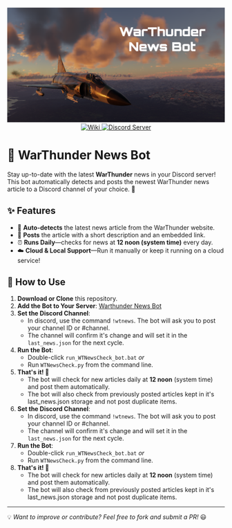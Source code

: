 <p align="center">
	<img src="https://github.com/Qaiten/war-thunder-news-bot/blob/main/images/HeaderImage.png" alt="WT News Bot Banner" />
	<br />
	<a href="https://github.com/Qaiten/war-thunder-news-bot/wiki">
		<img src="https://img.shields.io/badge/WT_News_Bot-Wiki-orange.svg?style=for-the-badge&logo=github" alt="Wiki" />
	</a>
	<a href="https://discord.gg/XS6w8D8">
		<img src="https://img.shields.io/discord/532683310409842728.svg?label=Discord&logo=Discord&colorB=7289da&style=for-the-badge" alt="Discord Server">
	</a>
</p>

# 🚀 WarThunder News Bot

Stay up-to-date with the latest **WarThunder** news in your Discord server! This bot automatically detects and posts the newest WarThunder news article to a Discord channel of your choice. 📢

## ✨ Features
- 📰 **Auto-detects** the latest news article from the WarThunder website.
- 🤖 **Posts** the article with a short description and an embedded link.
- ⏰ **Runs Daily**—checks for news at **12 noon (system time)** every day.
- ☁️ **Cloud & Local Support**—Run it manually or keep it running on a cloud service!

## 📌 How to Use
1. **Download or Clone** this repository.
2. **Add the Bot to Your Server**: [Warthunder News Bot](http://bit.ly/41WhTVF)
3. **Set the Discord Channel**: 
	- In discord, use the command `!wtnews`. The bot will ask you to post your channel ID or #channel.
	- The channel will confirm it's change and will set it in the `last_news.json` for the next cycle.
4. **Run the Bot**:
	- Double-click `run_WTNewsCheck_bot.bat` _or_
	- Run `WTNewsCheck.py` from the command line.
5. **That's it! 🎉**
	- The bot will check for new articles daily at **12 noon** (system time) and post them automatically.
	- The bot will also check from previously posted articles kept in it's last_news.json storage and not post duplicate items.
6. **Set the Discord Channel**: 
   - In discord, use the command `!wtnews`. The bot will ask you to post your channel ID or #channel.
   - The channel will confirm it's change and will set it in the `last_news.json` for the next cycle.
7. **Run the Bot**:
   - Double-click `run_WTNewsCheck_bot.bat` _or_
   - Run `WTNewsCheck.py` from the command line.
8. **That's it! 🎉**
   - The bot will check for new articles daily at **12 noon** (system time) and post them automatically.
   - The bot will also check from previously posted articles kept in it's last_news.json storage and not post duplicate items.

---

💡 *Want to improve or contribute? Feel free to fork and submit a PR!* 😃